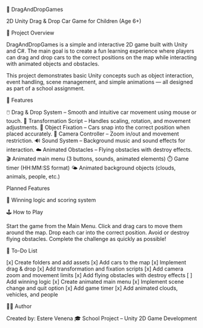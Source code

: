 🚗 DragAndDropGames

2D Unity Drag & Drop Car Game for Children (Age 6+)

📘 Project Overview

DragAndDropGames is a simple and interactive 2D game built with Unity and C#.
The main goal is to create a fun learning experience where players can drag and drop cars to the correct positions on the map while interacting with animated objects and obstacles.

This project demonstrates basic Unity concepts such as object interaction, event handling, scene management, and simple animations — all designed as part of a school assignment.

🧩 Features

🖱️ Drag & Drop System – Smooth and intuitive car movement using mouse or touch.
🔄 Transformation Script – Handles scaling, rotation, and movement adjustments.
📌 Object Fixation – Cars snap into the correct position when placed accurately.
🎥 Camera Controller – Zoom in/out and movement restriction.
🔊 Sound System – Background music and sound effects for interaction.
☁️ Animated Obstacles – Flying obstacles with destroy effects.
🎬 Animated main menu (3 buttons, sounds, animated elements)
⏱️ Game timer (HH:MM:SS format)
🌤️ Animated background objects (clouds, animals, people, etc.)

Planned Features

🏁 Winning logic and scoring system

🕹️ How to Play

Start the game from the Main Menu.
Click and drag cars to move them around the map.
Drop each car into the correct position.
Avoid or destroy flying obstacles.
Complete the challenge as quickly as possible!

🧾 To-Do List

[x] Create folders and add assets
[x] Add cars to the map
[x] Implement drag & drop
[x] Add transformation and fixation scripts
[x] Add camera zoom and movement limits
[x] Add flying obstacles with destroy effects
[ ] Add winning logic
[x] Create animated main menu
[x] Implement scene change and quit option
[x] Add game timer
[x] Add animated clouds, vehicles, and people

👨‍💻 Author

Created by: Estere Venena
🎓 School Project – Unity 2D Game Development